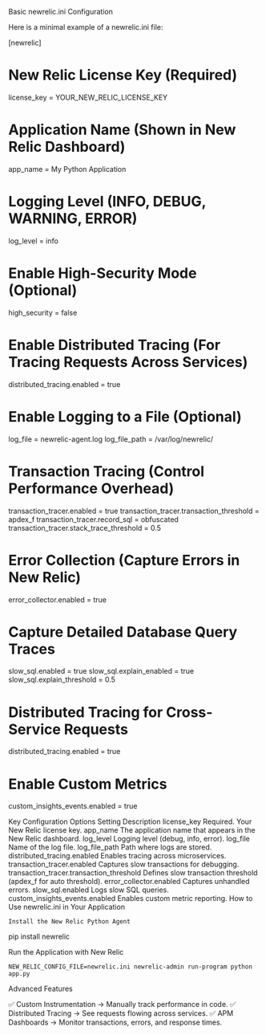 Basic newrelic.ini Configuration

Here is a minimal example of a newrelic.ini file:

[newrelic]
# New Relic License Key (Required)
license_key = YOUR_NEW_RELIC_LICENSE_KEY

# Application Name (Shown in New Relic Dashboard)
app_name = My Python Application

# Logging Level (INFO, DEBUG, WARNING, ERROR)
log_level = info

# Enable High-Security Mode (Optional)
high_security = false

# Enable Distributed Tracing (For Tracing Requests Across Services)
distributed_tracing.enabled = true

# Enable Logging to a File (Optional)
log_file = newrelic-agent.log
log_file_path = /var/log/newrelic/

# Transaction Tracing (Control Performance Overhead)
transaction_tracer.enabled = true
transaction_tracer.transaction_threshold = apdex_f
transaction_tracer.record_sql = obfuscated
transaction_tracer.stack_trace_threshold = 0.5

# Error Collection (Capture Errors in New Relic)
error_collector.enabled = true

# Capture Detailed Database Query Traces
slow_sql.enabled = true
slow_sql.explain_enabled = true
slow_sql.explain_threshold = 0.5

# Distributed Tracing for Cross-Service Requests
distributed_tracing.enabled = true

# Enable Custom Metrics
custom_insights_events.enabled = true

Key Configuration Options
Setting	Description
license_key	Required. Your New Relic license key.
app_name	The application name that appears in the New Relic dashboard.
log_level	Logging level (debug, info, error).
log_file	Name of the log file.
log_file_path	Path where logs are stored.
distributed_tracing.enabled	Enables tracing across microservices.
transaction_tracer.enabled	Captures slow transactions for debugging.
transaction_tracer.transaction_threshold	Defines slow transaction threshold (apdex_f for auto threshold).
error_collector.enabled	Captures unhandled errors.
slow_sql.enabled	Logs slow SQL queries.
custom_insights_events.enabled	Enables custom metric reporting.
How to Use newrelic.ini in Your Application

    Install the New Relic Python Agent

pip install newrelic

Run the Application with New Relic

    NEW_RELIC_CONFIG_FILE=newrelic.ini newrelic-admin run-program python app.py

Advanced Features

✅ Custom Instrumentation → Manually track performance in code.
✅ Distributed Tracing → See requests flowing across services.
✅ APM Dashboards → Monitor transactions, errors, and response times.